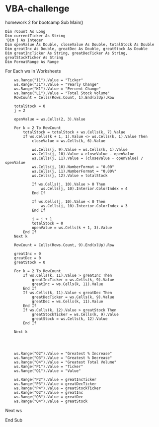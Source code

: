 # VBA-challenge
homework 2 for bootcamp
Sub Main()
    
    Dim rCount As Long
    Dim currentTicker As String
    'Dim j As Integer
    Dim openValue As Double, closeValue As Double, totalStock As Double
    Dim greatInc As Double, greatDec As Double, greatStock As Double
    Dim greatIncTicker As String, greatDecTicker As String, greatStockTicker As String
    Dim FormatRange As Range


For Each ws In Worksheets
    
        ws.Range("I1").Value = "Ticker"
        ws.Range("J1").Value = "Yearly Change"
        ws.Range("K1").Value = "Percent Change"
        ws.Range("L1").Value = "Total Stock Volume"
        RowCount = Cells(Rows.Count, 1).End(xlUp).Row
        
        totalStock = 0
        j = 2
        
        openValue = ws.Cells(2, 3).Value
    
        For k = 2 To RowCount
            totalStock = totalStock + ws.Cells(k, 7).Value
            If ws.Cells(k + 1, 1).Value <> ws.Cells(k, 1).Value Then
                closeValue = ws.Cells(k, 6).Value
    
                ws.Cells(j, 9).Value = ws.Cells(k, 1).Value
                ws.Cells(j, 10).Value = closeValue - openValue
                ws.Cells(j, 11).Value = (closeValue - openValue) / openValue
                ws.Cells(j, 10).NumberFormat = "0.00"
                ws.Cells(j, 11).NumberFormat = "0.00%"
                ws.Cells(j, 12).Value = totalStock
                
                If ws.Cells(j, 10).Value > 0 Then
                    ws.Cells(j, 10).Interior.ColorIndex = 4
                End If
                    
                If ws.Cells(j, 10).Value < 0 Then
                    ws.Cells(j, 10).Interior.ColorIndex = 3
                End If
                    
                j = j + 1
                totalStock = 0
                openValue = ws.Cells(k + 1, 3).Value
            End If
        Next k
        
        RowCount = Cells(Rows.Count, 9).End(xlUp).Row
        
        greatInc = 0
        greatDec = 0
        greatStock = 0
        
        For k = 2 To RowCount
            If ws.Cells(k, 11).Value > greatInc Then
                greatIncTicker = ws.Cells(k, 9).Value
                greatInc = ws.Cells(k, 11).Value
            End If
            If ws.Cells(k, 11).Value < greatDec Then
                greatDecTicker = ws.Cells(k, 9).Value
                greatDec = ws.Cells(k, 11).Value
            End If
            If ws.Cells(k, 12).Value > greatStock Then
                greatStockTicker = ws.Cells(k, 9).Value
                greatStock = ws.Cells(k, 12).Value
            End If
            
        Next k
        
        
        
        
        ws.Range("O2").Value = "Greatest % Increase"
        ws.Range("O3").Value = "Greatest % Decrease"
        ws.Range("O4").Value = "Greatest Total Volume"
        ws.Range("P1").Value = "Ticker"
        ws.Range("Q1").Value = "Value"
            
        ws.Range("P2").Value = greatIncTicker
        ws.Range("P3").Value = greatDecTicker
        ws.Range("P4").Value = greatStockTicker
        ws.Range("Q2").Value = greatInc
        ws.Range("Q3").Value = greatDec
        ws.Range("Q4").Value = greatStock
        


Next ws

End Sub
